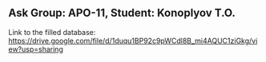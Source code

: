 Ask
Group: APO-11,
Student: Konoplyov T.O.
----------------------------------------------------------------------------------
Link to the filled database:
https://drive.google.com/file/d/1duqu1BP92c9pWCdl8B_mi4AQUC1ziGkg/view?usp=sharing
